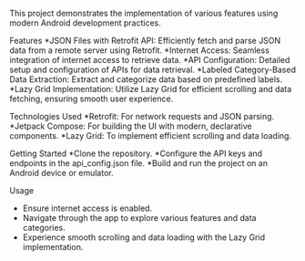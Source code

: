 This project demonstrates the implementation of various features using modern Android development practices.

Features
*JSON Files with Retrofit API: Efficiently fetch and parse JSON data from a remote server using Retrofit.
*Internet Access: Seamless integration of internet access to retrieve data.
*API Configuration: Detailed setup and configuration of APIs for data retrieval.
*Labeled Category-Based Data Extraction: Extract and categorize data based on predefined labels.
*Lazy Grid Implementation: Utilize Lazy Grid for efficient scrolling and data fetching, ensuring smooth user experience.

Technologies Used
*Retrofit: For network requests and JSON parsing.
*Jetpack Compose: For building the UI with modern, declarative components.
*Lazy Grid: To implement efficient scrolling and data loading.

Getting Started
*Clone the repository.
*Configure the API keys and endpoints in the api_config.json file.
*Build and run the project on an Android device or emulator.

Usage
* Ensure internet access is enabled.
* Navigate through the app to explore various features and data categories.
* Experience smooth scrolling and data loading with the Lazy Grid implementation.
